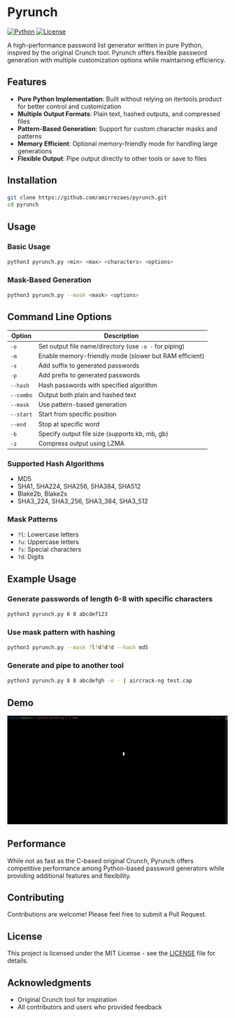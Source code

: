 # Pyrunch

[![Python](https://img.shields.io/badge/Python-3.6%2B-blue.svg)](https://www.python.org/downloads/)
[![License](https://img.shields.io/badge/License-MIT-green.svg)](LICENSE)

A high-performance password list generator written in pure Python, inspired by the original Crunch tool. Pyrunch offers flexible password generation with multiple customization options while maintaining efficiency.

## Features

- **Pure Python Implementation**: Built without relying on itertools.product for better control and customization
- **Multiple Output Formats**: Plain text, hashed outputs, and compressed files
- **Pattern-Based Generation**: Support for custom character masks and patterns
- **Memory Efficient**: Optional memory-friendly mode for handling large generations
- **Flexible Output**: Pipe output directly to other tools or save to files

## Installation

```bash
git clone https://github.com/amirrezaes/pyrunch.git
cd pyrunch
```

## Usage

### Basic Usage
```bash
python3 pyrunch.py <min> <max> <characters> <options>
```

### Mask-Based Generation
```bash
python3 pyrunch.py --mask <mask> <options>
```

## Command Line Options

| Option | Description |
|--------|-------------|
| `-o` | Set output file name/directory (use `-o -` for piping) |
| `-m` | Enable memory-friendly mode (slower but RAM efficient) |
| `-s` | Add suffix to generated passwords |
| `-p` | Add prefix to generated passwords |
| `--hash` | Hash passwords with specified algorithm |
| `--combo` | Output both plain and hashed text |
| `--mask` | Use pattern-based generation |
| `--start` | Start from specific position |
| `--end` | Stop at specific word |
| `-b` | Specify output file size (supports kb, mb, gb) |
| `-z` | Compress output using LZMA |

### Supported Hash Algorithms
- MD5
- SHA1, SHA224, SHA256, SHA384, SHA512
- Blake2b, Blake2s
- SHA3_224, SHA3_256, SHA3_384, SHA3_512

### Mask Patterns
- `?l`: Lowercase letters
- `?u`: Uppercase letters
- `?s`: Special characters
- `?d`: Digits

## Example Usage

### Generate passwords of length 6-8 with specific characters
```bash
python3 pyrunch.py 6 8 abcdef123
```

### Use mask pattern with hashing
```bash
python3 pyrunch.py --mask ?l?d?d?d --hash md5
```

### Generate and pipe to another tool
```bash
python3 pyrunch.py 8 8 abcdefgh -o - | aircrack-ng test.cap
```

## Demo
![](gif.gif)

## Performance

While not as fast as the C-based original Crunch, Pyrunch offers competitive performance among Python-based password generators while providing additional features and flexibility.

## Contributing

Contributions are welcome! Please feel free to submit a Pull Request.

## License

This project is licensed under the MIT License - see the [LICENSE](LICENSE) file for details.

## Acknowledgments

- Original Crunch tool for inspiration
- All contributors and users who provided feedback
